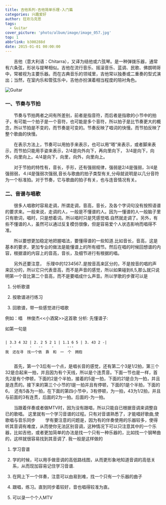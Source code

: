 ```yaml
---
title: 吉他系列-吉他简单乐理-入门篇
categories: 兴趣爱好
author: 狂欢马克思
tags:
  - Guitar
cover_picture: 'photo/album/image/image_057.jpg'
top: 1
abbrlink: b300288d
date: 2015-01-01 00:00:00
---
```



&emsp;&emsp;吉他（意大利语：Chitarra），又译为结他或六弦琴。是一种弹拨乐器，通常有六条弦，形状与提琴相似。吉他在流行音乐、摇滚音乐、蓝调、民歌、佛朗明哥中，常被视为主要乐器。而在古典音乐的领域里，吉他常以独奏或二重奏的型式演出；当然，在室内乐和管弦乐中，吉他亦扮演着相当程度的陪衬角色。

<!-- more -->

![Guitar](/images/gAhSjg.jpg "Guitar吉他乐理-入门篇")

### 一、节奏与节拍    
        
&emsp;&emsp;节奏与节拍两者之间有所差别，前者是指音符，而后者是指歌的小节中的拍子，有可能一个拍子是一个音符，也可能是多个音符，所以拍子是比节奏更大的概念，所以节拍是不变的，而节奏是可变的。节奏反映了唱词的快慢。而节拍反映了整个歌曲的快慢。

&emsp;&emsp;在表示方法上，节奏可以用拍手来表示，也可以用”嗒”来表示，或者脚来表示，而节拍只能用手姿来表示，2/4是向外向下，再向里向下，  3/4是向下，向外，向里向上。4/4是向下，向里，向外，向里向上。
 
&emsp;&emsp;对于节拍的特性有，音长，手形，还有强弱规律，强弱是2/4是强弱，3/4是强弱弱，４/4是强弱次强弱,音长与歌曲的拍子类型有关,分母就说明是以几分音符为一个标准拍。对于节奏，它与歌曲的拍子有关，也与连音情况有关。

### 二、音谱与唱歌

&emsp;&emsp;很多人唱歌时容易走调，所谓走调，音高，音长，及各个字词句没有按照语谱的要求来。一般来说，走调的人，一般是不懂谱的人。因为一懂谱的人一般脑子里只有歌词，唱时，只是想着词。所以唱时只是凭感觉唱.自然就走调了。另外，有些不懂谱的人，虽然可以通过反复模仿很像，但是容易爱个人状态影响而唱得不准。

&emsp;&emsp;所以要想更加稳定地把握唱法，要懂得谱的一些知道.比如音长，音高，这是基本的要求，更加专业的做法是能懂谱上的所有细节。然后在唱的时候回想谱的内容，根据谱的内容上的音高，音长，及细节进行有根据的唱。

&emsp;&emsp;另外还要注意，　乐理中的1234567..是按音高来区分的，不是按音的唱的声来区分的，所以它只代表音高，而不是声音的感觉，所以如果碰到6,5,那么就只说明第一个音比第二个音高，而不是要唱成什么声音。所以学歌的步骤可以是

1. 分析歌谱

2. 按歌谱进行练习

3. 回歌谱，带一些感觉进行唱歌

例如：唱　林俊杰<<小酒窝>>这首歌
分析: 先懂谱子:

如第一句是

```

| 3.3 4 32 | 2. 2 5 2 1 | 1.1 6 5 | 3. 43 2 -|
  -        -   --    -      ---
我　还在寻　找一个依　靠　和　一　个　拥抱


```
 
&emsp;&emsp;首先，第一个3后有一个点，是唱长音的感觉，还有第二个3是1/2拍，第三个32是合起来一拍，并且因为有个天线，所以是个连贯音。下面一节也是一样，首先2是有个停顿，下面的2是个半拍，接着的5是一拍，下面的21是合为一拍，并且是连贯的。接下来的第三个小节的1是一拍并且有停顿，下面的1是个半拍，下面的6，　还有5各为一拍，在下面的第四小节中，3有停顿，为一拍，43为1/2拍，并且与前面的3有连贯，后面的2为一拍。后面的-为一拍。

&emsp;&emsp;当跟着伴奏或者做MTV时，因为没有跟唱，所以只能自已根据音调来调整自已的歌唱。
这里就有一个学习音谱的过程。只有对音谱熟悉了，才能唱好歌曲,使歌唱与音乐同步
　　学有要注意的问题是，因为有的伴奏使用的乐器较多，使得听其音调有难度，从而使你无法区别音调，这种情况下可以只注意其中的一个乐器，比如吉他，或者更加简单的办法是找一个只有一种乐器的，比如找一个钢琴曲的，这样就很容易找到其音调了.
我一般是这样做的

1. 学习音谱

2. 学的时候，可以用手做音调的高低路线图，从而更形象地知道音调的高低关系，从而现加容易记住学习音谱.

3. 在网上下一个伴奏，注意可以由易到难，找一个只有一个乐器的曲子

4. 跟唱，练习。直到同步着较好，音也唱得较准为直。

5. 可以录一个个人MTV